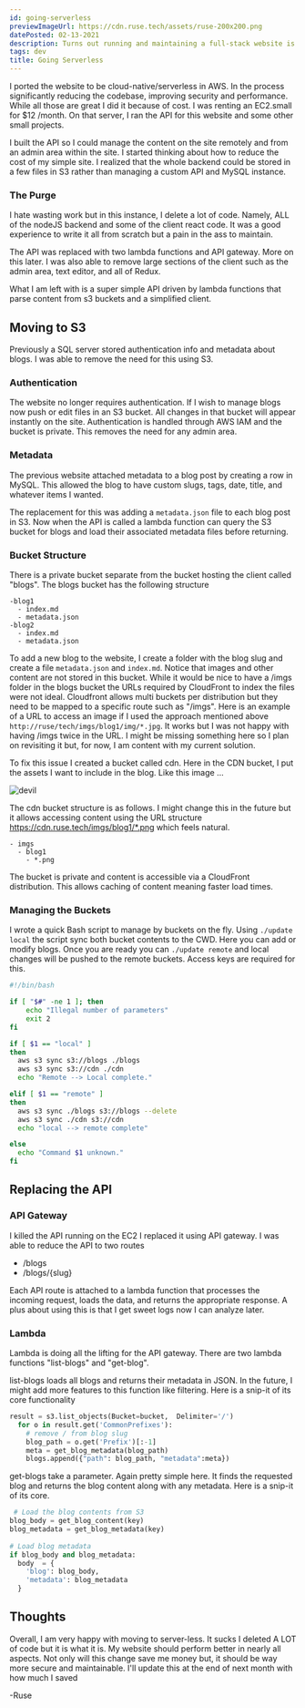 ```yaml
---
id: going-serverless
previewImageUrl: https://cdn.ruse.tech/assets/ruse-200x200.png
datePosted: 02-13-2021
description: Turns out running and maintaining a full-stack website is a pain and can be expensive. So I deleted many lines of code and moved the site to use a serverless architecture.
tags: dev
title: Going Serverless
---
```

I ported the website to be cloud-native/serverless in AWS. In the process significantly reducing the codebase, improving security and performance. While all those are great I did it because of cost. I was renting an EC2.small for  $12 /month. On that server, I ran the API for this website and some other small projects.

I built the API so I could manage the content on the site remotely and from an admin area within the site. I started thinking about how to reduce the cost of my simple site. I realized that the whole backend could be stored in a few files in S3 rather than managing a custom API and MySQL instance. 

### The Purge

I hate wasting work but in this instance, I delete a lot of code. Namely, ALL of the nodeJS backend and some of the client react code. It was a good experience to write it all from scratch but a pain in the ass to maintain.

The API was replaced with two lambda functions and API gateway. More on this later. I was also able to remove large sections of the client such as the admin area, text editor, and all of Redux. 

What I am left with is a super simple API driven by lambda functions that parse content from s3 buckets and a simplified client.

## Moving to S3

Previously a SQL server stored authentication info and metadata about blogs. I was able to remove the need for this using S3.

### Authentication

The website no longer requires authentication. If I wish to manage blogs now push or edit files in an S3 bucket. All changes in that bucket will appear instantly on the site. Authentication is handled through AWS IAM and the bucket is private. This removes the need for any admin area.

### Metadata

The previous website attached metadata to a blog post by creating a row in MySQL. This allowed the blog to have custom slugs, tags, date, title, and whatever items I wanted. 

The replacement for this was adding a `metadata.json` file to each blog post in S3. Now when the API is called a lambda function can query the S3 bucket for blogs and load their associated metadata files before returning. 

### Bucket Structure

There is a private bucket separate from the bucket hosting the client called "blogs". The blogs bucket has the following structure

```
-blog1
  - index.md
  - metadata.json
-blog2
  - index.md
  - metadata.json
```

To add a new blog to the website, I create a folder with the blog slug and create a file `metadata.json` and `index.md`. Notice that images and other content are not stored in this bucket. While it would be nice to have a /imgs folder in the blogs bucket the URLs required by CloudFront to index the files were not ideal. Cloudfront allows multi buckets per distribution but they need to be mapped to a specific route such as "/imgs". Here is an example of a URL to access an image if I used the approach mentioned above `http://ruse/tech/imgs/blog1/img/*.jpg`. It works but I was not happy with having /imgs twice in the URL. I might be missing something here so I plan on revisiting it but, for now, I am content with my current solution.

To fix this issue I created a bucket called cdn. Here in the CDN bucket, I put the assets I want to include in the blog. Like this image ...

![devil](https://cdn.ruse.tech/imgs/going-serverless/devil.jpeg)

The cdn bucket structure is as follows. I might change this in the future but it allows accessing content using the URL structure https://cdn.ruse.tech/imgs/blog1/*.png which feels natural.

```
- imgs
  - blog1
    - *.png
```

The bucket is private and content is accessible via a CloudFront distribution. This allows caching of content meaning faster load times.

### Managing the Buckets 

I wrote a quick Bash script to manage by buckets on the fly. Using `./update local` the script sync both bucket contents to the CWD. Here you can add or modify blogs. Once you are ready you can `./update remote` and local changes will be pushed to the remote buckets. Access keys are required for this.

```bash
#!/bin/bash

if [ "$#" -ne 1 ]; then
    echo "Illegal number of parameters"
    exit 2
fi

if [ $1 == "local" ]
then
  aws s3 sync s3://blogs ./blogs
  aws s3 sync s3://cdn ./cdn
  echo "Remote --> Local complete."

elif [ $1 == "remote" ]
then
  aws s3 sync ./blogs s3://blogs --delete
  aws s3 sync ./cdn s3://cdn
  echo "local --> remote complete"

else
  echo "Command $1 unknown."
fi

```

## Replacing the API

### API Gateway

I killed the API running on the EC2 I replaced it using API gateway. I was able to reduce the API to two routes 

- /blogs
- /blogs/{slug}

Each API route is attached to a lambda function that processes the incoming request, loads the data, and returns the appropriate response. A plus about using this is that I get sweet logs now I can analyze later.

### Lambda 

Lambda is doing all the lifting for the API gateway. There are two lambda functions "list-blogs" and "get-blog". 

list-blogs loads all blogs and returns their metadata in JSON. In the future, I might add more features to this function like filtering. Here is a snip-it of its core functionality 

```python
result = s3.list_objects(Bucket=bucket,  Delimiter='/')
  for o in result.get('CommonPrefixes'):
    # remove / from blog slug
    blog_path = o.get('Prefix')[:-1]      
    meta = get_blog_metadata(blog_path)
    blogs.append({"path": blog_path, "metadata":meta})
```

get-blogs take a parameter. Again pretty simple here. It finds the requested blog and returns the blog content along with any metadata. Here is a snip-it of its core.

```python 
 # Load the blog contents from S3
blog_body = get_blog_content(key)
blog_metadata = get_blog_metadata(key)
    
# Load blog metadata
if blog_body and blog_metadata:
  body  = {
    'blog': blog_body,
    'metadata': blog_metadata
  }
```

## Thoughts

Overall, I am very happy with moving to server-less. It sucks I deleted A LOT of code but it is what it is. My website should perform better in nearly all aspects. Not only will this change save me money but, it should be way more secure and maintainable. I'll update this at the end of next month with how much I saved 

-Ruse